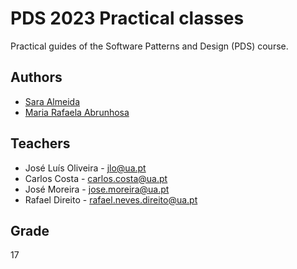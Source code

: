 # PDS 2023 Practical classes

Practical guides of the Software Patterns and Design (PDS) course.

## Authors

* [Sara Almeida](https://github.com/SardinhaAlmeida)
* [Maria Rafaela Abrunhosa](https://github.com/mariaabr)

## Teachers
- José Luís Oliveira - jlo@ua.pt
- Carlos Costa - carlos.costa@ua.pt
- José Moreira - jose.moreira@ua.pt
- Rafael Direito - rafael.neves.direito@ua.pt

## Grade
17
